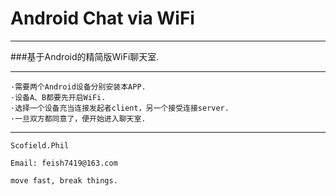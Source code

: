 # Android Chat via WiFi
***
###基于Android的精简版WiFi聊天室.
***

    ·需要两个Android设备分别安装本APP.
    ·设备A、B都要先开启WiFi.
    ·选择一个设备充当连接发起者client，另一个接受连接server.
    ·一旦双方都同意了，便开始进入聊天室.
    

***
```
Scofield.Phil

Email: feish7419@163.com

move fast, break things.
```